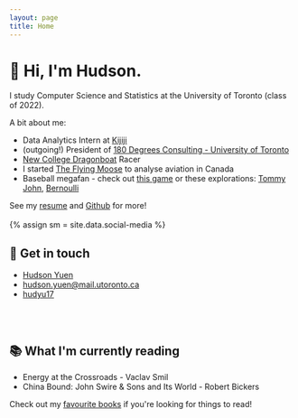 ```yaml
---
layout: page
title: Home
---
```

<h1>
👋 Hi, I'm Hudson. 
</h1>

I study Computer Science and Statistics at the University of Toronto (class of 2022). 

A bit about me:

* Data Analytics Intern at <a href="https://www.kijiji.ca/" target="_blank">Kijiji</a> 
* (outgoing!) President of <a href="https://180dc.org/branch/uoft/" target="_blank">180 Degrees Consulting - University of Toronto</a> 
* <a href="https://newdragons.ca/" target="_blank">New College Dragonboat</a>  Racer 
* I started <a href="https://theflyingmoose.net" target="_blank">The Flying Moose</a> to analyse aviation in Canada
* Baseball megafan - check out <a href="{{ site.url }}/projects/mlbwhohasmore">this game</a> or these explorations: <a href="https://towardsdatascience.com/does-throwing-hard-give-you-tommy-john-cbab2f153e0b?sk=1673fbdde26d15421ef524c530be1a18" target="_blank">Tommy John</a>, <a href="https://medium.com/@hudson.yuen/the-bernoulli-and-baseball-30fce522de20" target="_blank">Bernoulli</a>

<!-- I use <strong> Python, R, Java, </strong> and <strong> SQL</strong>. 

My coursework covers <strong> probability theory, statistical inference, </strong> and various <strong> regression + classification methods, </strong> amongst other topics. -->

See my <a href="https://1drv.ms/b/s!ArTbEqKYEwN0s8FwOpQ1xxBFZgQtjA" target="_blank">resume</a> and <a href="http://github.com/hudyu17" target="_blank">Github</a> for more!
<br>
<br>
{% assign sm = site.data.social-media %}

## 📱 Get in touch
<!-- I love meeting new people:  -->
* <i class="fa fa-linkedin-square"></i> <a href="https://www.linkedin.com/in/hudsonyuen/" target="_blank">Hudson Yuen</a>
* <i class="fa fa-envelope-square"></i> [hudson.yuen@mail.utoronto.ca](mailto:hudson.yuen@mail.utoronto.ca)
* <i class="fa fa-github-square"></i> <a href="http://github.com/hudyu17" target="_blank">hudyu17</a>
<!-- * <i class="fa fa-phone-square"></i> Phone: 416-697-6152 -->
<br>
<br>

## 📚 What I'm currently reading
<!-- (Much easier to communicate my interests like this) -->
* Energy at the Crossroads - Vaclav Smil
* China Bound: John Swire & Sons and Its World - Robert Bickers

Check out my <a href="{{ site.url }}/book_list">favourite books</a> if you're looking for things to read!
